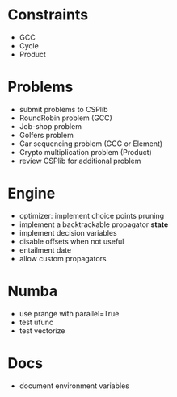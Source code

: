 # Constraints
- GCC
- Cycle
- Product

# Problems
- submit problems to CSPlib
- RoundRobin problem (GCC)
- Job-shop problem 
- Golfers problem
- Car sequencing problem (GCC or Element)
- Crypto multiplication problem (Product)
- review CSPlib for additional problem

# Engine
- optimizer: implement choice points pruning
- implement a backtrackable propagator __state__
- implement decision variables
- disable offsets when not useful
- entailment date
- allow custom propagators

# Numba
- use prange with parallel=True
- test ufunc
- test vectorize

# Docs
- document environment variables